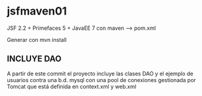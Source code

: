 # jsfmaven01

JSF 2.2 + Primefaces 5 + JavaEE 7 con maven --> pom.xml

Generar con mvn install

## INCLUYE DAO

A partir de este commit el proyecto incluye las clases DAO y el ejemplo 
de usuarios contra una b.d. mysql con una pool de conexiones
gestionada por Tomcat que está definida en context.xml y web.xml

